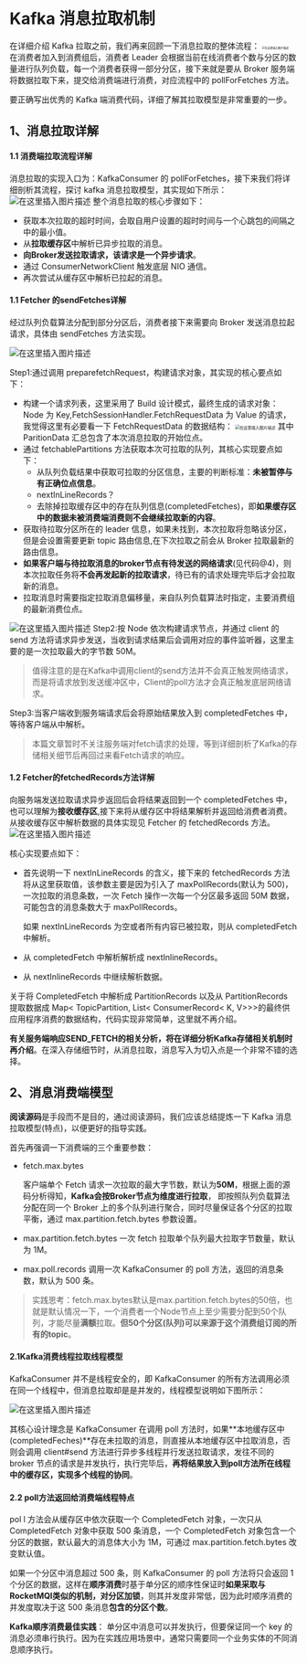 # Kafka 消息拉取机制

在详细介绍 Kafka 拉取之前，我们再来回顾一下消息拉取的整体流程：
<img src="kafka%E6%B6%88%E6%81%AF%E6%8B%89%E5%8F%96%E6%9C%BA%E5%88%B6.resource/消息拉取整体流程.png" alt="在这里插入图片描述" style="zoom: 33%;" />
在消费者加入到消费组后，消费者 Leader 会根据当前在线消费者个数与分区的数量进行队列负载，每一个消费者获得一部分分区，接下来就是要从 Broker 服务端将数据拉取下来，提交给消费端进行消费，对应流程中的 pollForFetches 方法。

要正确写出优秀的 Kafka 端消费代码，详细了解其拉取模型是非常重要的一步。

## 1、消息拉取详解

#### 1.1 消费端拉取流程详解

消息拉取的实现入口为：KafkaConsumer 的 pollForFetches，接下来我们将详细剖析其流程，探讨 kafka 消息拉取模型，其实现如下所示：
![在这里插入图片描述](kafka%E6%B6%88%E6%81%AF%E6%8B%89%E5%8F%96%E6%9C%BA%E5%88%B6.resource/源码一.png)
整个消息拉取的核心步骤如下：

- 获取本次拉取的超时时间，会取自用户设置的超时时间与一个心跳包的间隔之中的最小值。
- 从**拉取缓存区**中解析已异步拉取的消息。
- **向Broker发送拉取请求，该请求是一个异步请求**。
- 通过 ConsumerNetworkClient 触发底层 NIO 通信。
- 再次尝试从缓存区中解析已拉起的消息。

#### 1.1 Fetcher 的sendFetches详解

经过队列负载算法分配到部分分区后，消费者接下来需要向 Broker 发送消息拉起请求，具体由 sendFetches 方法实现。

![在这里插入图片描述](kafka%E6%B6%88%E6%81%AF%E6%8B%89%E5%8F%96%E6%9C%BA%E5%88%B6.resource/源码二.jpg)

Step1:通过调用 preparefetchRequest，构建请求对象，其实现的核心要点如下：

- 构建一个请求列表，这里采用了 Build 设计模式，最终生成的请求对象：Node 为 Key,FetchSessionHandler.FetchRequestData 为 Value 的请求，我觉得这里有必要看一下 FetchRequestData 的数据结构：
  <img src="kafka%E6%B6%88%E6%81%AF%E6%8B%89%E5%8F%96%E6%9C%BA%E5%88%B6.resource/构建者模式.png" alt="在这里插入图片描述" style="zoom: 50%;" />
  其中 ParitionData 汇总包含了本次消息拉取的开始位点。
- 通过 fetchablePartitions 方法获取本次可拉取的队列，其核心实现要点如下：
  - 从队列负载结果中获取可拉取的分区信息，主要的判断标准：**未被暂停与有正确位点信息**。
  - nextInLineRecords？
  - 去除掉拉取缓存区中的存在队列信息(completedFetches)，即**如果缓存区中的数据未被消费端消费则不会继续拉取新的内容**。
- 获取待拉取分区所在的 leader 信息，如果未找到，本次拉取将忽略该分区，但是会设置需要更新 topic 路由信息,在下次拉取之前会从 Broker 拉取最新的路由信息。
- **如果客户端与待拉取消息的broker节点有待发送的网络请求**(见代码@4)，则本次拉取任务将**不会再发起新的拉取请求**，待已有的请求处理完毕后才会拉取新的消息。
- 拉取消息时需要指定拉取消息偏移量，来自队列负载算法时指定，主要消费组的最新消费位点。

![在这里插入图片描述](kafka%E6%B6%88%E6%81%AF%E6%8B%89%E5%8F%96%E6%9C%BA%E5%88%B6.resource/源码三.png)
Step2:按 Node 依次构建请求节点，并通过 client 的 send 方法将请求异步发送，当收到请求结果后会调用对应的事件监听器，这里主要的是一次拉取最大的字节数 50M。

> 值得注意的是在Kafka中调用client的send方法并不会真正触发网络请求，而是将请求放到发送缓冲区中，Client的poll方法才会真正触发底层网络请求。

Step3:当客户端收到服务端请求后会将原始结果放入到 completedFetches 中，等待客户端从中解析。

> 本篇文章暂时不关注服务端对fetch请求的处理，等到详细剖析了Kafka的存储相关细节后再回过来看Fetch请求的响应。

#### 1.2 Fetcher的fetchedRecords方法详解

向服务端发送拉取请求异步返回后会将结果返回到一个 completedFetches 中，也可以理解为**接收缓存区**,接下来将从缓存区中将结果解析并返回给消费者消费。从接收缓存区中解析数据的具体实现见 Fetcher 的 fetchedRecords 方法。
![在这里插入图片描述](kafka%E6%B6%88%E6%81%AF%E6%8B%89%E5%8F%96%E6%9C%BA%E5%88%B6.resource/源码四.png)

核心实现要点如下：

- 首先说明一下 nextInLineRecords 的含义，接下来的 fetchedRecords 方法将从这里获取值，该参数主要是因为引入了 maxPollRecords(默认为 500)，一次拉取的消息条数，一次 Fetch 操作一次每一个分区最多返回 50M 数据，可能包含的消息条数大于 maxPollRecords。

  如果 nextInLineRecords 为空或者所有内容已被拉取，则从 completedFetch 中解析。

- 从 completedFetch 中解析解析成 nextInlineRecords。

- 从 nextInlineRecords 中继续解析数据。

关于将 CompletedFetch 中解析成 PartitionRecords 以及从 PartitionRecords 提取数据成 Map< TopicPartition, List< ConsumerRecord< K, V>>>的最终供应用程序消费的数据结构，代码实现非常简单，这里就不再介绍。

**有关服务端响应SEND_FETCH的相关分析，将在详细分析Kafka存储相关机制时再介绍**。在深入存储细节时，从消息拉取，消息写入为切入点是一个非常不错的选择。

## 2、消息消费端模型

**阅读源码**是手段而不是目的，通过阅读源码，我们应该总结提炼一下 Kafka 消息拉取模型(特点)，以便更好的指导实践。

首先再强调一下消费端的三个重要参数：

- fetch.max.bytes

  客户端单个 Fetch 请求一次拉取的最大字节数，默认为**50M**，根据上面的源码分析得知，**Kafka会按Broker节点为维度进行拉取**， 即按照队列负载算法分配在同一个 Broker 上的多个队列进行聚合，同时尽量保证各个分区的拉取平衡，通过 max.partition.fetch.bytes 参数设置。

- max.partition.fetch.bytes
  一次 fetch 拉取单个队列最大拉取字节数量，默认为 1M。

- max.poll.records
  调用一次 KafkaConsumer 的 poll 方法，返回的消息条数，默认为 500 条。

> 实践思考：fetch.max.bytes默认是max.partition.fetch.bytes的50倍，也就是默认情况一下，一个消费者一个Node节点上至少需要分配到50个队列，才能尽量**满额**拉取。**但50个分区(队列)可以来源于这个消费组订阅的所有的topic**。

#### 2.1Kafka消费线程拉取线程模型

KafkaConsumer 并不是线程安全的，即 KafkaConsumer 的所有方法调用必须在同一个线程中，但消息拉取却是是并发的，线程模型说明如下图所示：

![在这里插入图片描述](kafka%E6%B6%88%E6%81%AF%E6%8B%89%E5%8F%96%E6%9C%BA%E5%88%B6.resource/线程拉取模型.png)

其核心设计理念是 KafkaConsumer 在调用 poll 方法时，如果**本地缓存区中(completedFeches)**存在未拉取的消息，则直接从本地缓存区中拉取消息，否则会调用 client#send 方法进行异步多线程并行发送拉取请求，发往不同的 broker 节点的请求是并发执行，执行完毕后，**再将结果放入到poll方法所在线程中的缓存区，实现多个线程的协同**。

#### 2.2 poll方法返回给消费端线程特点

pol l 方法会从缓存区中依次获取一个 CompletedFetch 对象，一次只从 CompletedFetch 对象中获取 500 条消息，一个 CompletedFetch 对象包含一个分区的数据，默认最大的消息体大小为 1M，可通过 max.partition.fetch.bytes 改变默认值。

如果一个分区中消息超过 500 条，则 KafkaConsumer 的 poll 方法将只会返回 1 个分区的数据，这样在**顺序消费**时基于单分区的顺序性保证时**如果采取与RocketMQl类似的机制，对分区加锁**，则其并发度非常低，因为此时顺序消费的并发度取决于这 500 条消息**包含的分区个数**。

**Kafka顺序消费最佳实践**： 单分区中消息可以并发执行，但要保证同一个 key 的消息必须串行执行。因为在实践应用场景中，通常只需要同一个业务实体的不同消息顺序执行。